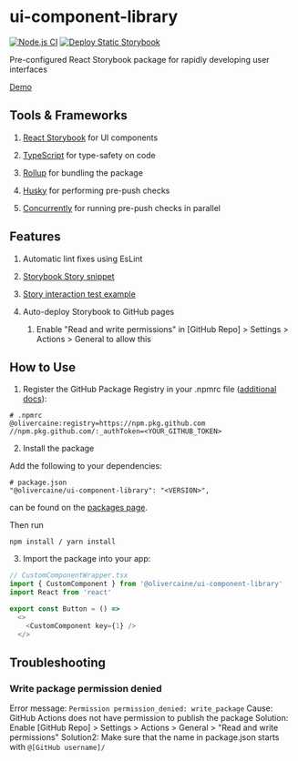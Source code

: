 # ui-component-library

[![Node.js CI](https://github.com/olivercaine/ui-component-library/actions/workflows/node.js.yml/badge.svg)](https://github.com/olivercaine/ui-component-library/actions/workflows/node.js.yml) [![Deploy Static Storybook](https://github.com/olivercaine/ui-component-library/actions/workflows/storybook.yml/badge.svg)](https://github.com/olivercaine/ui-component-library/actions/workflows/storybook.yml)

Pre-configured React Storybook package for rapidly developing user interfaces

[Demo](https://olivercaine.github.io/ui-component-library)

## Tools & Frameworks

1. [React Storybook](https://storybook.js.org/) for UI components

2. [TypeScript](https://www.typescriptlang.org/) for type-safety on code

3. [Rollup](https://rollupjs.org/) for bundling the package

4. [Husky](https://typicode.github.io/husky) for performing pre-push checks

5. [Concurrently](https://www.npmjs.com/package/concurrently) for running pre-push checks in parallel

## Features

1. Automatic lint fixes using EsLint

2. [Storybook Story snippet](.vscode/snippets.code-snippets)

3. [Story interaction test example](src/ui/basics/Button.stories.tsx)

4. Auto-deploy Storybook to GitHub pages
   
   1. Enable "Read and write permissions" in [GitHub Repo] > Settings > Actions > General to allow this

## How to Use

1. Register the GitHub Package Registry in your .npmrc file ([additional docs](https://docs.github.com/en/packages/working-with-a-github-packages-registry/working-with-the-npm-registry)):

```
# .npmrc
@olivercaine:registry=https://npm.pkg.github.com
//npm.pkg.github.com/:_authToken=<YOUR_GITHUB_TOKEN>
```

2. Install the package

Add the following to your dependencies:

```
# package.json
"@olivercaine/ui-component-library": "<VERSION>",
```

<VERSION> can be found on the [packages page](https://github.com/olivercaine/ui-component-library/pkgs/npm/ui-component-library).

Then run 

```
npm install / yarn install
```

3. Import the package into your app:

```typescript
// CustomComponentWrapper.tsx
import { CustomComponent } from '@olivercaine/ui-component-library'
import React from 'react'

export const Button = () =>
  <>
    <CustomComponent key={1} />
  </>
```

## Troubleshooting

### Write package permission denied
Error message: `Permission permission_denied: write_package`
Cause: GitHub Actions does not have permission to publish the package
Solution: Enable [GitHub Repo] > Settings > Actions > General > "Read and write permissions"
Solution2: Make sure that the name in package.json starts with `@[GitHub username]/`